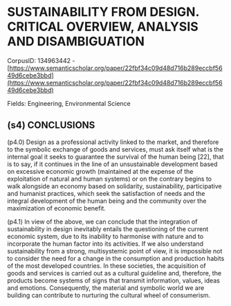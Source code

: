# SUSTAINABILITY FROM DESIGN. CRITICAL OVERVIEW, ANALYSIS AND DISAMBIGUATION

CorpusID: 134963442 - [https://www.semanticscholar.org/paper/22fbf34c09d48d716b289eccbf5649d6cebe3bbd](https://www.semanticscholar.org/paper/22fbf34c09d48d716b289eccbf5649d6cebe3bbd)

Fields: Engineering, Environmental Science

## (s4) CONCLUSIONS
(p4.0) Design as a professional activity linked to the market, and therefore to the symbolic exchange of goods and services, must ask itself what is the internal goal it seeks to guarantee the survival of the human being [22], that is to say, if it continues in the line of an unsustainable development based on excessive economic growth (maintained at the expense of the exploitation of natural and human systems) or on the contrary begins to walk alongside an economy based on solidarity, sustainability, participative and humanist practices, which seek the satisfaction of needs and the integral development of the human being and the community over the maximization of economic benefit.

(p4.1) In view of the above, we can conclude that the integration of sustainability in design inevitably entails the questioning of the current economic system, due to its inability to harmonise with nature and to incorporate the human factor into its activities. If we also understand sustainability from a strong, multisystemic point of view, it is impossible not to consider the need for a change in the consumption and production habits of the most developed countries. In these societies, the acquisition of goods and services is carried out as a cultural guideline and, therefore, the products become systems of signs that transmit information, values, ideas and emotions. Consequently, the material and symbolic world we are building can contribute to nurturing the cultural wheel of consumerism.
